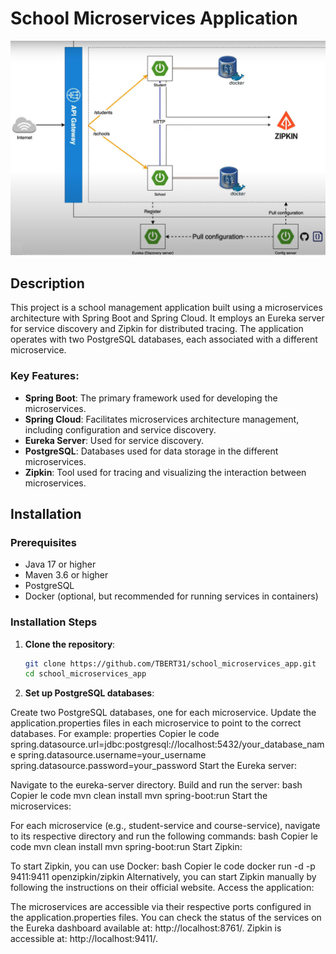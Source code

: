 # School Microservices Application

![Architecture](https://github.com/TBERT31/school_microservices_app/blob/main/architecture_schema_microservices.jpg)

## Description

This project is a school management application built using a microservices architecture with Spring Boot and Spring Cloud. It employs an Eureka server for service discovery and Zipkin for distributed tracing. The application operates with two PostgreSQL databases, each associated with a different microservice.

### Key Features:
- **Spring Boot**: The primary framework used for developing the microservices.
- **Spring Cloud**: Facilitates microservices architecture management, including configuration and service discovery.
- **Eureka Server**: Used for service discovery.
- **PostgreSQL**: Databases used for data storage in the different microservices.
- **Zipkin**: Tool used for tracing and visualizing the interaction between microservices.

## Installation

### Prerequisites
- Java 17 or higher
- Maven 3.6 or higher
- PostgreSQL
- Docker (optional, but recommended for running services in containers)

### Installation Steps

1. **Clone the repository**:
   ```bash
   git clone https://github.com/TBERT31/school_microservices_app.git
   cd school_microservices_app

1. **Set up PostgreSQL databases**:

Create two PostgreSQL databases, one for each microservice.
Update the application.properties files in each microservice to point to the correct databases. For example:
properties
Copier le code
spring.datasource.url=jdbc:postgresql://localhost:5432/your_database_name
spring.datasource.username=your_username
spring.datasource.password=your_password
Start the Eureka server:

Navigate to the eureka-server directory.
Build and run the server:
bash
Copier le code
mvn clean install
mvn spring-boot:run
Start the microservices:

For each microservice (e.g., student-service and course-service), navigate to its respective directory and run the following commands:
bash
Copier le code
mvn clean install
mvn spring-boot:run
Start Zipkin:

To start Zipkin, you can use Docker:
bash
Copier le code
docker run -d -p 9411:9411 openzipkin/zipkin
Alternatively, you can start Zipkin manually by following the instructions on their official website.
Access the application:

The microservices are accessible via their respective ports configured in the application.properties files.
You can check the status of the services on the Eureka dashboard available at: http://localhost:8761/.
Zipkin is accessible at: http://localhost:9411/.
